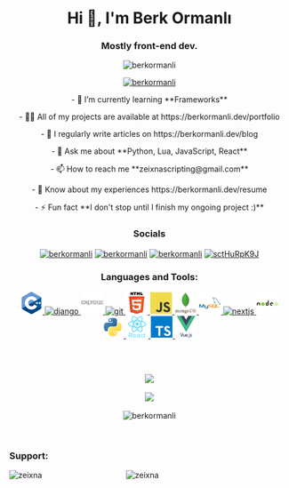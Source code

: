 <h1 align="center">Hi 👋, I'm Berk Ormanlı</h1>
<h3 align="center">Mostly front-end dev.</h3>

<p align="center"> <img src="https://komarev.com/ghpvc/?username=berkormanli&label=Profile%20views&color=0e75b6&style=flat" alt="berkormanli" /> </p>

<p align="center"> <a href="https://github.com/ryo-ma/github-profile-trophy"><img src="https://github-profile-trophy.vercel.app/?username=berkormanli" alt="berkormanli" /></a> </p>
<p align="center">
- 🌱 I’m currently learning **Frameworks**
</p>
<p align="center">
- 👨‍💻 All of my projects are available at https://berkormanli.dev/portfolio
</p>
<p align="center">
- 📝 I regularly write articles on https://berkormanli.dev/blog
</p>
<p align="center">
- 💬 Ask me about **Python, Lua, JavaScript, React**
</p>
<p align="center">
- 📫 How to reach me **zeixnascripting@gmail.com**
</p>
<p align="center">
- 📄 Know about my experiences https://berkormanli.dev/resume
</p>
<p align="center">
- ⚡ Fun fact **I don't stop until I finish my ongoing project :)**
</p>
<h3 align="center">Socials</h3>
<p align="center">
<a href="https://twitter.com/berkormanli" target="blank"><img align="center" src="https://raw.githubusercontent.com/rahuldkjain/github-profile-readme-generator/master/src/images/icons/Social/twitter.svg" alt="berkormanli" height="30" width="40" /></a>
<a href="https://instagram.com/berkormanli" target="blank"><img align="center" src="https://raw.githubusercontent.com/rahuldkjain/github-profile-readme-generator/master/src/images/icons/Social/instagram.svg" alt="berkormanli" height="30" width="40" /></a>
<a href="https://www.leetcode.com/berkormanli" target="blank"><img align="center" src="https://raw.githubusercontent.com/rahuldkjain/github-profile-readme-generator/master/src/images/icons/Social/leet-code.svg" alt="berkormanli" height="30" width="40" /></a>
<a href="https://discord.gg/sctHuRpK9J" target="blank"><img align="center" src="https://raw.githubusercontent.com/rahuldkjain/github-profile-readme-generator/master/src/images/icons/Social/discord.svg" alt="sctHuRpK9J" height="30" width="40" /></a>
</p>

<h3 align="center">Languages and Tools:</h3>
<p align="center"> <a href="https://www.w3schools.com/cpp/" target="_blank" rel="noreferrer"> <img src="https://raw.githubusercontent.com/devicons/devicon/master/icons/cplusplus/cplusplus-original.svg" alt="cplusplus" width="40" height="40"/> </a> <a href="https://www.djangoproject.com/" target="_blank" rel="noreferrer"> <img src="https://cdn.worldvectorlogo.com/logos/django.svg" alt="django" width="40" height="40"/> </a> <a href="https://expressjs.com" target="_blank" rel="noreferrer"> <img src="https://raw.githubusercontent.com/devicons/devicon/master/icons/express/express-original-wordmark.svg" alt="express" width="40" height="40"/> </a> <a href="https://git-scm.com/" target="_blank" rel="noreferrer"> <img src="https://www.vectorlogo.zone/logos/git-scm/git-scm-icon.svg" alt="git" width="40" height="40"/> </a> <a href="https://www.w3.org/html/" target="_blank" rel="noreferrer"> <img src="https://raw.githubusercontent.com/devicons/devicon/master/icons/html5/html5-original-wordmark.svg" alt="html5" width="40" height="40"/> </a> <a href="https://developer.mozilla.org/en-US/docs/Web/JavaScript" target="_blank" rel="noreferrer"> <img src="https://raw.githubusercontent.com/devicons/devicon/master/icons/javascript/javascript-original.svg" alt="javascript" width="40" height="40"/> </a> <a href="https://www.mongodb.com/" target="_blank" rel="noreferrer"> <img src="https://raw.githubusercontent.com/devicons/devicon/master/icons/mongodb/mongodb-original-wordmark.svg" alt="mongodb" width="40" height="40"/> </a> <a href="https://www.mysql.com/" target="_blank" rel="noreferrer"> <img src="https://raw.githubusercontent.com/devicons/devicon/master/icons/mysql/mysql-original-wordmark.svg" alt="mysql" width="40" height="40"/> </a> <a href="https://nextjs.org/" target="_blank" rel="noreferrer"> <img src="https://cdn.worldvectorlogo.com/logos/nextjs-2.svg" alt="nextjs" width="40" height="40"/> </a> <a href="https://nodejs.org" target="_blank" rel="noreferrer"> <img src="https://raw.githubusercontent.com/devicons/devicon/master/icons/nodejs/nodejs-original-wordmark.svg" alt="nodejs" width="40" height="40"/> </a> <a href="https://www.python.org" target="_blank" rel="noreferrer"> <img src="https://raw.githubusercontent.com/devicons/devicon/master/icons/python/python-original.svg" alt="python" width="40" height="40"/> </a> <a href="https://reactjs.org/" target="_blank" rel="noreferrer"> <img src="https://raw.githubusercontent.com/devicons/devicon/master/icons/react/react-original-wordmark.svg" alt="react" width="40" height="40"/> </a> <a href="https://www.typescriptlang.org/" target="_blank" rel="noreferrer"> <img src="https://raw.githubusercontent.com/devicons/devicon/master/icons/typescript/typescript-original.svg" alt="typescript" width="40" height="40"/> </a> <a href="https://vuejs.org/" target="_blank" rel="noreferrer"> <img src="https://raw.githubusercontent.com/devicons/devicon/master/icons/vuejs/vuejs-original-wordmark.svg" alt="vuejs" width="40" height="40"/> </a> </p>

<br><br>
<p align="center"><img src="https://github-readme-stats.vercel.app/api/top-langs/?username=berkormanli&layout=compact&show_icons=true&title_color=ffffff&icon_color=34abeb&text_color=daf7dc&bg_color=151515" /></p>
<p align="center"><img src="https://github-readme-stats.vercel.app/api?username=berkormanli&show_icons=true&theme=radical&border_radius=2" /></p>

<p align="center"><img src="https://github-readme-streak-stats.herokuapp.com/?user=berkormanli&" alt="berkormanli" /></p>
<br>
<h3 align="left">Support:</h3>
<p><a href="https://www.buymeacoffee.com/zeixna"> <img align="left" src="https://cdn.buymeacoffee.com/buttons/v2/default-yellow.png" height="50" width="210" alt="zeixna" /></a><a href="https://ko-fi.com/zeixna"> <img align="left" src="https://cdn.ko-fi.com/cdn/kofi3.png?v=3" height="50" width="210" alt="zeixna" /></a></p>
